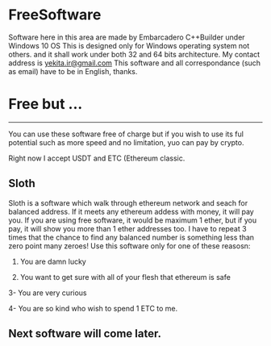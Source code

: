 # FreeSoftware
Software here in this area are made by Embarcadero C++Builder under Windows 10 OS
This is designed only for Windows operating system not others. and it shall work under both 32 and 64 bits architecture.
My contact address is yekita.ir@gmail.com
This software and all correspondance (such as email) have to be in English, thanks.

# Free but ...
---------------------------------------------------------
You can use these software free of charge but if you wish to use its ful potential such as more speed and no limitation, yuo can pay by crypto.

Right now I accept USDT and ETC (Ethereum classic.

## Sloth
Sloth is a software which walk through ethereum network and seach for balanced address.
If it meets any ethereum addess with money, it will pay you.
If you are using free software, it would be maximum 1 ether, but if you pay, it will show you more than 1 ether addresses too.
I have to repeat 3 times that the chance to find any balanced number is something less than zero point many zeroes!
Use this software only for one of these reasosn:

1. You are damn lucky

2. You want to get sure with all of your flesh that ethereum is safe

3- You are very curious

4- You are so kind who wish to spend 1 ETC to me.


## Next software will come later.
